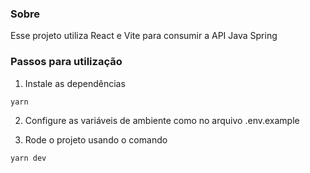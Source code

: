 ### Sobre
Esse projeto utiliza React e Vite para consumir a API Java Spring

### Passos para utilização

1. Instale as dependências 

```sh
yarn
```

2. Configure as variáveis de ambiente como no arquivo .env.example

3. Rode o projeto usando o comando

```sh
yarn dev
```